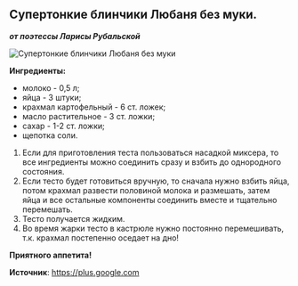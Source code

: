 ## Супертонкие блинчики Любаня без муки.
_**от поэтессы Ларисы Рубальской**_

![Супертонкие блинчики Любаня без муки](/images/Kulinar/Vipechka/blinchiki_without_muka.jpg 'Супертонкие блинчики Любаня без муки')

**Ингредиенты:**

- молоко - 0,5 л;
- яйца - 3 штуки;
- крахмал картофельный - 6 ст. ложек;
- масло растительное - 3 ст. ложки;
- сахар - 1-2 ст. ложки;
- щепотка соли.

1. Если для приготовления теста пользоваться насадкой миксера, то все ингредиенты можно соединить сразу и взбить до однородного состояния.
2. Если тесто будет готовиться вручную, то сначала нужно взбить яйца, потом крахмал развести половиной молока и размешать, затем яйца и все остальные компоненты соединить вместе и тщательно перемешать.
3. Тесто получается жидким.
4. Во время жарки тесто в кастрюле нужно постоянно перемешивать, т.к. крахмал постепенно оседает на дно!

**Приятного аппетита!**

**Источник**: https://plus.google.com
